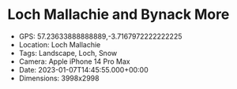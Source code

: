 # Loch Mallachie and Bynack More

- GPS: 57.23633888888889,-3.7167972222222225
- Location: Loch Mallachie
- Tags: Landscape, Loch, Snow
- Camera: Apple iPhone 14 Pro Max
- Date: 2023-01-07T14:45:55.000+00:00
- Dimensions: 3998x2998
